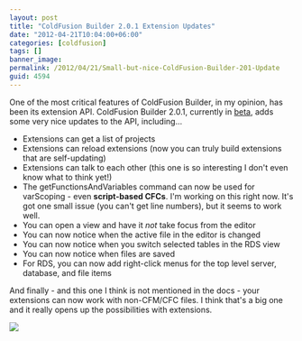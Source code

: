 ```yaml
---
layout: post
title: "ColdFusion Builder 2.0.1 Extension Updates"
date: "2012-04-21T10:04:00+06:00"
categories: [coldfusion]
tags: []
banner_image: 
permalink: /2012/04/21/Small-but-nice-ColdFusion-Builder-201-Update
guid: 4594
---
```


One of the most critical features of ColdFusion Builder, in my opinion, has been its extension API. ColdFusion Builder 2.0.1, currently in <a href="http://labs.adobe.com/technologies/coldfusion10/#coldfusion_builder">beta</a>, adds some very nice updates to the API, including...

<ul>
<li>Extensions can get a list of projects
<li>Extensions can reload extensions (now you can truly build extensions that are self-updating)
<li>Extensions can talk to each other (this one is so interesting I don't even know what to think yet!)
<li>The getFunctionsAndVariables command can now be used for varScoping - even <b>script-based CFCs</b>. I'm working on this right now. It's got one small issue (you can't get line numbers), but it seems to work well.
<li>You can open a view and have it <i>not</i> take focus from the editor
<li>You can now notice when the active file in the editor is changed
<li>You can now notice when you switch selected tables in the RDS view
<li>You can now notice when files are saved
<li>For RDS, you can now add right-click menus for the top level server, database, and file items
</ul>

And finally - and this one I think is not mentioned in the docs - your extensions can now work with non-CFM/CFC files. I think that's a big one and it really opens up the possibilities with extensions.

<img src="https://static.raymondcamden.com/images/ScreenClip71.png" />